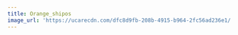 ```yaml
---
title: Orange_shipos
image_url: 'https://ucarecdn.com/dfc8d9fb-208b-4915-b964-2fc56ad236e1/'
---
```


